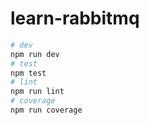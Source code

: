 # learn-rabbitmq

```zsh
# dev
npm run dev
# test
npm test
# lint
npm run lint
# coverage
npm run coverage

```